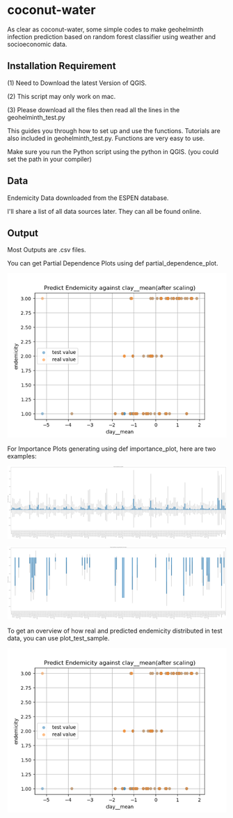 # coconut-water
As clear as coconut-water, some simple codes to make geohelminth infection prediction based on random forest classifier using weather and socioeconomic data.


## Installation Requirement

(1) Need to Download the latest Version of QGIS.


(2) This script may only work on mac.


(3) Please download all the files then read all the lines in the geohelminth_test.py


This guides you through how to set up and use the functions. Tutorials are also included in geohelminth_test.py. Functions are very easy to use.



Make sure you run the Python script using the python in QGIS. (you could set the path in your compiler)


## Data

Endemicity Data downloaded from the ESPEN database.


I'll share a list of all data sources later. They can all be found online. 



## Output

Most Outputs are .csv files.

You can get Partial Dependence Plots using def partial_dependence_plot.

![alt text](https://github.com/largeseabass/coconut-water/blob/main/clay__mean.png)


For Importance Plots generating using def importance_plot, here are two examples:

![alt text](https://github.com/largeseabass/coconut-water/blob/main/impurity_importance.png)

![alt text](https://github.com/largeseabass/coconut-water/blob/main/permutation_importance.png)



To get an overview of how real and predicted endemicity distributed in test data, you can use plot_test_sample.

![alt text](https://github.com/largeseabass/coconut-water/blob/main/clay__mean_test.png)
